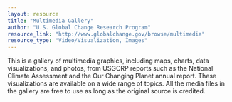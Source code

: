 ```yaml
---
layout: resource
title: "Multimedia Gallery"
author: "U.S. Global Change Research Program"
resource_link: "http://www.globalchange.gov/browse/multimedia"
resource_type: "Video/Visualization, Images"
---
```


This is a gallery of multimedia graphics, including maps, charts, data visualizations, and photos, from USGCRP reports such as the National Climate Assessment and the Our Changing Planet annual report. These visualizations are available on a wide range of topics. All the media files in the gallery are free to use as long as the original source is credited. 